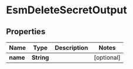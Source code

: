 

# EsmDeleteSecretOutput


## Properties

| Name | Type | Description | Notes |
|------------ | ------------- | ------------- | -------------|
|**name** | **String** |  |  [optional] |



